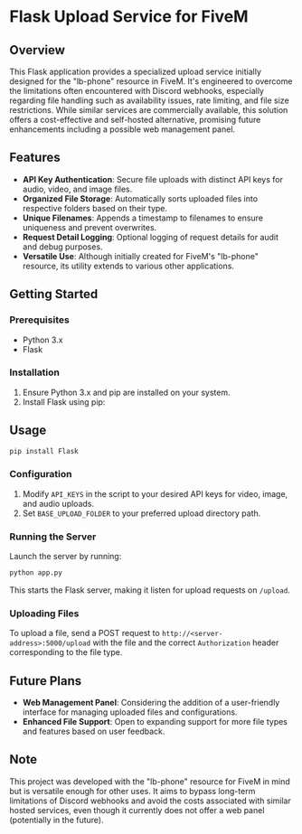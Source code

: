 # Flask Upload Service for FiveM

## Overview
This Flask application provides a specialized upload service initially designed for the "lb-phone" resource in FiveM. It's engineered to overcome the limitations often encountered with Discord webhooks, especially regarding file handling such as availability issues, rate limiting, and file size restrictions. While similar services are commercially available, this solution offers a cost-effective and self-hosted alternative, promising future enhancements including a possible web management panel.

## Features
- **API Key Authentication**: Secure file uploads with distinct API keys for audio, video, and image files.
- **Organized File Storage**: Automatically sorts uploaded files into respective folders based on their type.
- **Unique Filenames**: Appends a timestamp to filenames to ensure uniqueness and prevent overwrites.
- **Request Detail Logging**: Optional logging of request details for audit and debug purposes.
- **Versatile Use**: Although initially created for FiveM's "lb-phone" resource, its utility extends to various other applications.

## Getting Started

### Prerequisites
- Python 3.x
- Flask

### Installation
1. Ensure Python 3.x and pip are installed on your system.
2. Install Flask using pip:

## Usage

```python
pip install Flask

```

### Configuration
1. Modify `API_KEYS` in the script to your desired API keys for video, image, and audio uploads.
2. Set `BASE_UPLOAD_FOLDER` to your preferred upload directory path.

### Running the Server
Launch the server by running:

```python
python app.py
```
This starts the Flask server, making it listen for upload requests on `/upload`.

### Uploading Files
To upload a file, send a POST request to `http://<server-address>:5000/upload` with the file and the correct `Authorization` header corresponding to the file type.

## Future Plans
- **Web Management Panel**: Considering the addition of a user-friendly interface for managing uploaded files and configurations.
- **Enhanced File Support**: Open to expanding support for more file types and features based on user feedback.

## Note
This project was developed with the "lb-phone" resource for FiveM in mind but is versatile enough for other uses. It aims to bypass long-term limitations of Discord webhooks and avoid the costs associated with similar hosted services, even though it currently does not offer a web panel (potentially in the future).
